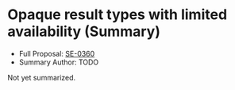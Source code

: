 # Opaque result types with limited availability (Summary)

* Full Proposal: [SE-0360](https://github.com/apple/swift-evolution/blob/main/proposals/0360-opaque-result-types-with-availability.md)
* Summary Author: TODO

Not yet summarized.
